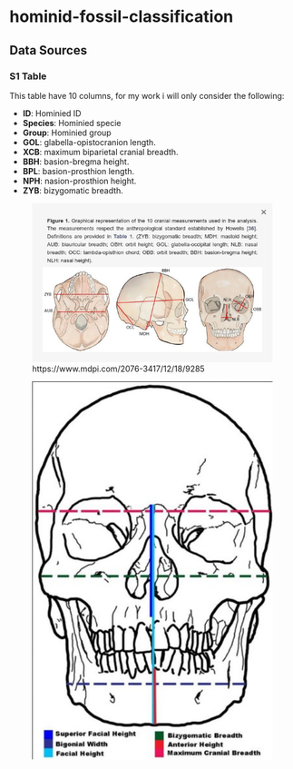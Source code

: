 # hominid-fossil-classification

## Data Sources

### S1 Table

This table have 10 columns, for my work i will only consider the following:

- **ID**: Hominied ID
- **Species**: Hominied specie
- **Group**: Hominied group
- **GOL**: glabella-opistocranion length. 
- **XCB**: maximum biparietal cranial breadth. 
- **BBH**: basion-bregma height. 
- **BPL**: basion-prosthion length. 
- **NPH**: nasion-prosthion height. 
- **ZYB**: bizygomatic breadth. 

<figure>
  <img src="assets/CranialMetric.png" alt="Cranial Metrics">
  <figcaption>https://www.mdpi.com/2076-3417/12/18/9285</figcaption>
</figure>

<figure>
  <img src="assets/cranialmetrics2.png" alt="Cranial Metrics">
</figure>